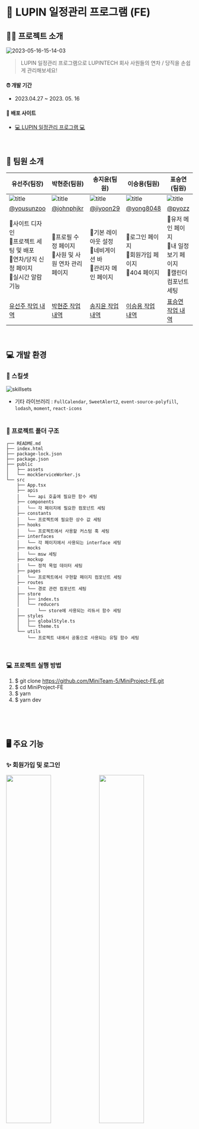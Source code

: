 # 🏢 LUPIN 일정관리 프로그램 (FE)

## 💁🏻 프로젝트 소개

![2023-05-16-15-14-03](https://github.com/MiniTeam-5/MiniProject-FE/assets/71622691/9a82a0ca-9c50-4320-a65a-d5779d23e308)
> LUPIN 일정관리 프로그램으로 LUPINTECH 회사 사원들의 연차 / 당직을 손쉽게 관리해보세요! <br />

#### ⏰ 개발 기간

- 2023.04.27 ~ 2023. 05. 16

#### 🔗 배포 사이트

- [💻 LUPIN 일정관리 프로그램 💻](https://lupintech.netlify.app/)

<br />

## 👥 팀원 소개

| 유선주(팀장)                                                                                        | 박현준(팀원)                                                                                 | 송지윤(팀원)                                                                                | 이승용(팀원)                                                                                | 표승연(팀원)                                                                             |
| --------------------------------------------------------------------------------------------------- | -------------------------------------------------------------------------------------------- | ------------------------------------------------------------------------------------------- | ------------------------------------------------------------------------------------------- | ---------------------------------------------------------------------------------------- |
| ![title](https://avatars.githubusercontent.com/u/102499959?v=4)                                     | ![title](https://avatars.githubusercontent.com/u/69203535?v=4)                               | ![title](https://avatars.githubusercontent.com/u/71622691?v=4)                              | ![title](https://avatars.githubusercontent.com/u/61074759?v=4)                              | ![title](https://avatars.githubusercontent.com/u/92071025?v=4)                           |
| [@yousunzoo](https://github.com/yousunzoo)                                                          | [@johnphjkr](https://github.com/johnphjkr)                                                   | [@jiyoon29](https://github.com/jiyoon29)                                                    | [@yong8048](https://github.com/yong8048)                                                    | [@pyozz](https://github.com/pyozz)                                                       |
| 📍사이트 디자인<br />📍프로젝트 세팅 및 배포<br />📍연차/당직 신청 페이지<br />📍실시간 알람 기능   | 📍프로필 수정 페이지<br />📍사원 및 사원 연차 관리 페이지                                    | 📍기본 레이아웃 설정<br />📍네비게이션 바<br />📍관리자 메인 페이지<br />                   | 📍로그인 페이지<br />📍회원가입 페이지<br />📍404 페이지                                    | 📍유저 메인 페이지<br />📍내 일정 보기 페이지<br />📍캘린더 컴포넌트 세팅                |
| [유선주 작업 내역](https://github.com/MiniTeam-5/MiniProject-FE/issues?page=2&q=author%3Ayousunzoo) | [박현준 작업 내역](https://github.com/MiniTeam-5/MiniProject-FE/issues?q=author%3Ajohnphjkr) | [송지윤 작업 내역](https://github.com/MiniTeam-5/MiniProject-FE/issues?q=author%3Ajiyoon29) | [이승용 작업 내역](https://github.com/MiniTeam-5/MiniProject-FE/issues?q=author%3Ayong8048) | [표승연 작업 내역](https://github.com/MiniTeam-5/MiniProject-FE/issues?q=author%3Apyozz) |

<br />

## 💻 개발 환경
### 🔧 스킬셋
![skillsets](https://github.com/MiniTeam-5/MiniProject-FE/assets/102499959/a0ea78ea-ad77-4ad6-a987-25945447b64a)

- 기타 라이브러리 : `FullCalendar`, `SweetAlert2`, `event-source-polyfill`, `lodash`, `moment`, `react-icons`
<br /><br />

### 📁 프로젝트 폴더 구조
```
┌── README.md
├── index.html
├── package-lock.json
├── package.json
├── public
│   ├── assets
│   └── mockServiceWorker.js
└── src
    ├── App.tsx
    ├── apis
    │   └── api 호출에 필요한 함수 세팅
    ├── components
    │   └── 각 페이지에 필요한 컴포넌트 세팅
    ├── constants
    │   └── 프로젝트에 필요한 상수 값 세팅
    ├── hooks
    │   └── 프로젝트에서 사용할 커스텀 훅 세팅
    ├── interfaces
    │   └── 각 페이지에서 사용되는 interface 세팅
    ├── mocks
    │   └── msw 세팅
    ├── mockup
    │   └── 정적 목업 데이터 세팅
    ├── pages
    │   └── 프로젝트에서 구현할 페이지 컴포넌트 세팅
    ├── routes
    │   └── 경로 관련 컴포넌트 세팅
    ├── store
    │   ├── index.ts
    │   └── reducers
    │       └── store에 사용되는 리듀서 함수 세팅
    ├── styles
    │   ├── globalStyle.ts
    │   └── theme.ts
    └── utils
        └── 프로젝트 내에서 공통으로 사용되는 유틸 함수 세팅
```
<br />

### 💻 프로젝트 실행 방법
1. $ git clone https://github.com/MiniTeam-5/MiniProject-FE.git
2. $ cd MiniProject-FE
3. $ yarn
4. $ yarn dev
<br />
<br />
<br />

## 🖥️ 주요 기능

### ✨ 회원가입 및 로그인

<img src="https://github.com/MiniTeam-5/MiniProject-FE/assets/71622691/43a6127c-3e18-47ce-971b-db92b6d785a8" width="49%" height="49%" />
<img src="https://github.com/MiniTeam-5/MiniProject-FE/assets/71622691/d05f8700-4698-49f3-bab8-943003d15ad8" width="49%" height="49%" />
<br /><br /><br />


### ✨ 개인정보 수정

![개인정보 수정](https://github.com/MiniTeam-5/MiniProject-FE/assets/71622691/3ec34abd-cf02-4687-afbe-de96384a4f79")

- 유저는 자신의 프로필 사진과 비밀번호를 변경할 수 있습니다.
<br /><br /><br />


### ✨ 개인 연차/당직 신청 및 취소

#### 연차/당직 신청

![연차/당직 신청](https://github.com/MiniTeam-5/MiniProject-FE/assets/71622691/7c08b94c-99b4-4582-8fa8-73b4dcd34c73")

- 연차 신청에서는 모든 사원의 연차 신청 정보 + 나의 당직 신청 정보를 보여주고, 당직 신청에서는 나의 연차 및 당직 신청 정보를 보여줌으로써 유저가 일정에 맞춰서 연차 / 당직 신청을 할 수 있습니다.
<br />


#### 연차/당직 취소

![연차/당직 취소](https://github.com/MiniTeam-5/MiniProject-FE/assets/71622691/7e9a7ca5-9d72-4d3d-80fa-e449fd1528fe)
<br /><br /><br />


### ✨ 실시간 알람 (SSE)

![실시간 알람](https://github.com/MiniTeam-5/MiniProject-FE/assets/71622691/9aead0e7-b002-4dab-bc6e-54080fe09355)
<br /><br /><br />


### ✨ 관리자 + 마스터

![관리자 + 마스터](https://github.com/MiniTeam-5/MiniProject-FE/assets/71622691/47da1541-b49b-4fd6-8e4f-e0a920a7a5d9)

- 승인 대기 중인 현황을 살펴볼 수 있습니다.
- 모든 일정을 달력에서 확인할 수 있습니다.
<br /><br />

![연차/당직현황](https://github.com/MiniTeam-5/MiniProject-FE/assets/71622691/a035c112-3d91-4c48-9a05-37116037553f)
- 관리자 홈에서 승인대기 중인 연차 / 당직 현황의 정보를 가져올 수 있습니다.
- 관리자가 승인 / 거부 처리 시 확인 절차를 거친 후에 해당 요청을 완료합니다.
<br /><br /><br />

### ✨ 사원 및 사원 연차 관리

![사원 및 사원 연차 관리](https://github.com/MiniTeam-5/MiniProject-FE/assets/71622691/1e95643d-26d8-4532-8d32-8f73369677ef)

- 관리자와 마스터는 사원의 연차 일수를 조절 할 수 있습니다.
- 마스터는 사원의 직급을 변경할 수 있습니다.
- 사원명을 검색해 원하는 사원을 찾을 수 있습니다.
